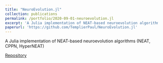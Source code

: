 ```yaml
---
title: "NeuroEvolution.jl"
collection: publications
permalink: /portfolio/2020-09-01-neuroevolution.jl
excerpt: 'A Julia implementation of NEAT-based neuroevolution algorithms (NEAT, CPPN, HyperNEAT)'
paperurl: 'https://github.com/TemplierPaul/NeuroEvolution.jl'
---
```

A Julia implementation of NEAT-based neuroevolution algorithms (NEAT, CPPN, HyperNEAT)

[Repository](https://github.com/TemplierPaul/NeuroEvolution.jl)
